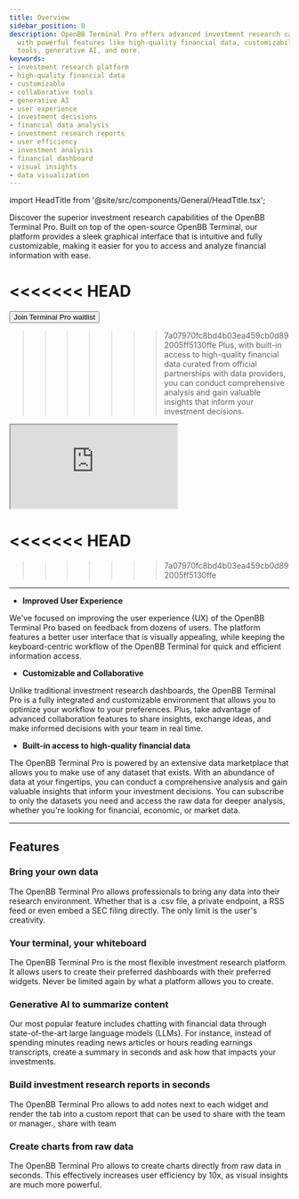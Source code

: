 ```yaml
---
title: Overview
sidebar_position: 0
description: OpenBB Terminal Pro offers advanced investment research capabilities
  with powerful features like high-quality financial data, customizability, collaborative
  tools, generative AI, and more.
keywords:
- investment research platform
- high-quality financial data
- customizable
- collaborative tools
- generative AI
- user experience
- investment decisions
- financial data analysis
- investment research reports
- user efficiency
- investment analysis
- financial dashboard
- visual insights
- data visualization
---
```


import HeadTitle from '@site/src/components/General/HeadTitle.tsx';

<HeadTitle title="OpenBB Terminal Pro Docs" />

Discover the superior investment research capabilities of the OpenBB Terminal Pro. Built on top of the open-source OpenBB Terminal, our platform provides a sleek graphical interface that is intuitive and fully customizable, making it easier for you to access and analyze financial information with ease.

<<<<<<< HEAD
=======
<div className="flex-grow flex items-center justify-center mt-5">
    <a href="https://my.openbb.co/app/pro">
        <button
            className="bg-grey-200 hover:bg-grey-400 dark:bg-[#303038] dark:hover:bg-grey-600 text-grey-900 dark:text-grey-200 text-sm font-medium py-2 px-4 rounded"
        >
            Join Terminal Pro waitlist
        </button>
    </a>
</div>

>>>>>>> 7a07970fc8bd4b03ea459cb0d892005ff5130ffe
Plus, with built-in access to high-quality financial data curated from official partnerships with data providers, you can conduct comprehensive analysis and gain valuable insights that inform your investment decisions.

<div style={{position: 'relative', paddingBottom: '56.25%', height: '0', overflow: 'hidden', maxWidth: '100%'}}>
    <iframe
        style={{position: 'absolute', top: '0', left: '0', width: '100%', height: '100%', display: 'block', margin: '0 auto'}}
<<<<<<< HEAD
        src="https://www.youtube.com/embed/9EEI4uce5Bs?si=us54nvFmBtfqe4Tz"
=======
        src="https://www.youtube.com/embed/hz12c9HuQvc?si=S12Qkt1PN506NZpj"
>>>>>>> 7a07970fc8bd4b03ea459cb0d892005ff5130ffe
        title="YouTube video player"
        frameBorder="0"
        allow="accelerometer; autoplay; clipboard-write; encrypted-media; gyroscope; picture-in-picture; web-share"
        allowFullScreen>
    </iframe>
</div>

<<<<<<< HEAD
=======

>>>>>>> 7a07970fc8bd4b03ea459cb0d892005ff5130ffe
---

- **Improved User Experience**

We've focused on improving the user experience (UX) of the OpenBB Terminal Pro based on feedback from dozens of users. The platform features a better user interface that is visually appealing, while keeping the keyboard-centric workflow of the OpenBB Terminal for quick and efficient information access.

- **Customizable and Collaborative**

Unlike traditional investment research dashboards, the OpenBB Terminal Pro is a fully integrated and customizable environment that allows you to optimize your workflow to your preferences. Plus, take advantage of advanced collaboration features to share insights, exchange ideas, and make informed decisions with your team in real time.

- **Built-in access to high-quality financial data**

The OpenBB Terminal Pro is powered by an extensive data marketplace that allows you to make use of any dataset that exists. With an abundance of data at your fingertips, you can conduct a comprehensive analysis and gain valuable insights that inform your investment decisions. You can subscribe to only the datasets you need and access the raw data for deeper analysis, whether you're looking for financial, economic, or market data.

---

## Features

### Bring your own data

The OpenBB Terminal Pro allows professionals to bring any data into their research environment. Whether that is a .csv file, a private endpoint, a RSS feed or even embed a SEC filing directly. The only limit is the user's creativity.

### Your terminal, your whiteboard

The OpenBB Terminal Pro is the most flexible investment research platform. It allows users to create their preferred dashboards with their preferred widgets. Never be limited again by what a platform allows you to create.

### Generative AI to summarize content

Our most popular feature includes chatting with financial data through state-of-the-art large language models (LLMs). For instance, instead of spending minutes reading news articles or hours reading earnings transcripts, create a summary in seconds and ask how that impacts your investments.

### Build investment research reports in seconds

The OpenBB Terminal Pro allows to add notes next to each widget and render the tab into a custom report that can be used to share with the team or manager., share with team

### Create charts from raw data

The OpenBB Terminal Pro allows to create charts directly from raw data in seconds. This effectively increases user efficiency by 10x, as visual insights are much more powerful.
